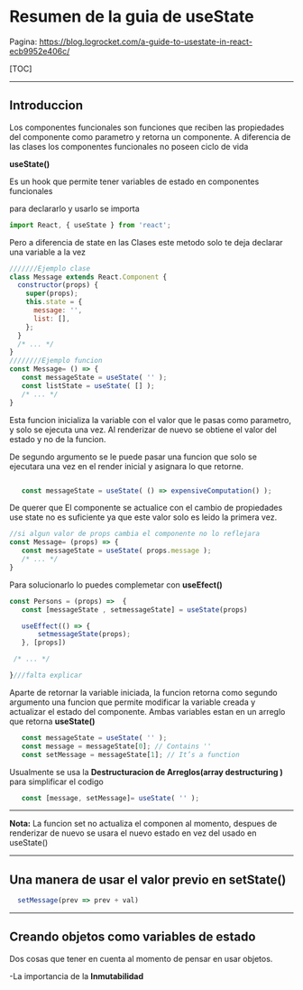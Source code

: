 # Resumen de la guia de useState

Pagina: https://blog.logrocket.com/a-guide-to-usestate-in-react-ecb9952e406c/

[TOC]

---
## Introduccion

Los componentes funcionales son funciones que reciben las propiedades del componente como parametro y retorna un componente.
A diferencia de las clases los componentes funcionales no poseen ciclo de vida

**useState()**

Es un hook que permite tener variables de estado en componentes funcionales

para declararlo y usarlo se importa

```javascript
import React, { useState } from 'react';
```
Pero a diferencia de state en las Clases este metodo solo te deja declarar una variable a la vez

```javascript
///////Ejemplo clase
class Message extends React.Component {
  constructor(props) {
    super(props);
    this.state = {
      message: '',
      list: [],    
    };
  }
  /* ... */
}
////////Ejemplo funcion
const Message= () => {
   const messageState = useState( '' );
   const listState = useState( [] );
   /* ... */
}
```
Esta funcion inicializa la variable con el valor que le pasas como parametro, y solo se ejecuta una vez. Al renderizar de nuevo se obtiene el valor del estado y no de la funcion.

De segundo argumento se le puede pasar una funcion que solo se ejecutara una vez en el render inicial y asignara lo que retorne.

```javascript

   const messageState = useState( () => expensiveComputation() );

```

De querer que El componente se actualice con el cambio de propiedades use state no es suficiente ya que este valor solo es leido la primera vez.


```javascript
//si algun valor de props cambia el componente no lo reflejara
const Message= (props) => {
   const messageState = useState( props.message );
   /* ... */
}
```

Para solucionarlo lo puedes complemetar con **useEfect()**

```javascript
const Persons = (props) =>  {
   const [messageState , setmessageState] = useState(props)

   useEffect(() => {
       setmessageState(props);
   }, [props])

 /* ... */

}///falta explicar
```

Aparte de retornar la variable iniciada, la funcion retorna como segundo argumento una funcion que permite modificar la variable creada y actualizar el estado del componente.
Ambas variables estan en un arreglo que retorna **useState()** 

```javascript
   const messageState = useState( '' );
   const message = messageState[0]; // Contains ''
   const setMessage = messageState[1]; // It’s a function
```

Usualmente se usa la **Destructuracion de Arreglos(array destructuring )** para simplificar el codigo
```javascript
   const [message, setMessage]= useState( '' );
```
---

**Nota:** La funcion set no actualiza el componen al momento, despues de renderizar de nuevo se usara el nuevo estado en vez del usado en useState()

---

## Una manera de usar el valor previo en setState()
```javascript
  setMessage(prev => prev + val)
```
---
## Creando objetos como variables de estado

Dos cosas que tener en cuenta al momento de pensar en usar objetos.

-La importancia de la **Inmutabilidad**


```javascript
   
```